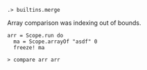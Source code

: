 
```ucm:hide
.> builtins.merge
```

Array comparison was indexing out of bounds.

```unison
arr = Scope.run do
  ma = Scope.arrayOf "asdf" 0
  freeze! ma

> compare arr arr
```
